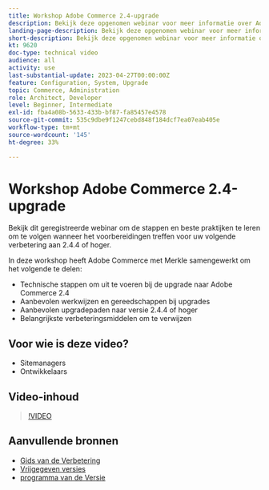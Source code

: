 ```yaml
---
title: Workshop Adobe Commerce 2.4-upgrade
description: Bekijk deze opgenomen webinar voor meer informatie over Adobe Commerce-upgradestappen en best practices voor 2.4.4 of hoger.
landing-page-description: Bekijk deze opgenomen webinar voor meer informatie over Adobe Commerce 2.4-upgradestappen en best practices.
short-description: Bekijk deze opgenomen webinar voor meer informatie over Adobe Commerce 2.4-upgradestappen en best practices.
kt: 9620
doc-type: technical video
audience: all
activity: use
last-substantial-update: 2023-04-27T00:00:00Z
feature: Configuration, System, Upgrade
topic: Commerce, Administration
role: Architect, Developer
level: Beginner, Intermediate
exl-id: fba4a08b-5633-433b-bf87-fa85457e4578
source-git-commit: 535c9dbe9f1247cebd848f184dcf7ea07eab405e
workflow-type: tm+mt
source-wordcount: '145'
ht-degree: 33%

---
```


# Workshop Adobe Commerce 2.4-upgrade

Bekijk dit geregistreerde webinar om de stappen en beste praktijken te leren om te volgen wanneer het voorbereidingen treffen voor uw volgende verbetering aan 2.4.4 of hoger.

In deze workshop heeft Adobe Commerce met Merkle samengewerkt om het volgende te delen:

- Technische stappen om uit te voeren bij de upgrade naar Adobe Commerce 2.4
- Aanbevolen werkwijzen en gereedschappen bij upgrades
- Aanbevolen upgradepaden naar versie 2.4.4 of hoger
- Belangrijkste verbeteringsmiddelen om te verwijzen

## Voor wie is deze video?

- Sitemanagers
- Ontwikkelaars

## Video-inhoud

>[!VIDEO](https://video.tv.adobe.com/v/3432520?quality=12&learn=on&captions=dut)

## Aanvullende bronnen

- [ Gids van de Verbetering ](https://experienceleague.adobe.com/docs/commerce-operations/upgrade-guide/overview.html?lang=nl-NL)
- [ Vrijgegeven versies ](https://experienceleague.adobe.com/docs/commerce-operations/release/versions.html?lang=nl-NL)
- [ programma van de Versie ](https://experienceleague.adobe.com/docs/commerce-operations/release/planning/schedule.html?lang=nl-NL)
